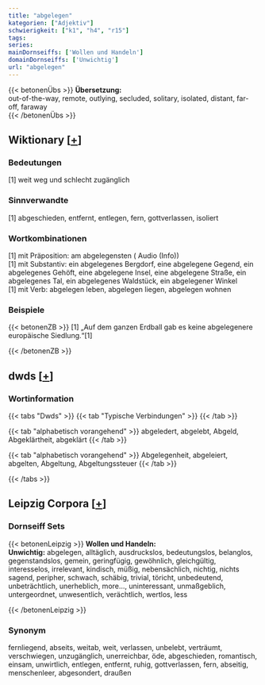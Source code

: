 ```yaml
---
title: "abgelegen"
kategorien: ["Adjektiv"]
schwierigkeit: ["k1", "h4", "r15"]
tags:
series:
mainDornseiffs: ['Wollen und Handeln']
domainDornseiffs: ['Unwichtig']
url: "abgelegen"
---
```


{{< betonenÜbs >}}
**Übersetzung:**  
out-of-the-way, remote, outlying, secluded, solitary, isolated, distant, far-off, faraway  
{{< /betonenÜbs >}}

## Wiktionary [[+](https://de.wiktionary.org/wiki/abgelegen)]

### Bedeutungen
[1] weit weg und schlecht zugänglich  

### Sinnverwandte
[1] abgeschieden, entfernt, entlegen, fern, gottverlassen, isoliert  

### Wortkombinationen
[1] mit Präposition: am abgelegensten ( Audio (Info))  
[1] mit Substantiv: ein abgelegenes Bergdorf, eine abgelegene Gegend, ein abgelegenes Gehöft, eine abgelegene Insel, eine abgelegene Straße, ein abgelegenes Tal, ein abgelegenes Waldstück, ein abgelegener Winkel  
[1] mit Verb: abgelegen leben, abgelegen liegen, abgelegen wohnen  

### Beispiele
{{< betonenZB >}}
[1] „Auf dem ganzen Erdball gab es keine abgelegenere europäische Siedlung.“[1]  

{{< /betonenZB >}}


## dwds [[+](https://www.dwds.de/wb/abgelegen)]

### Wortinformation
{{< tabs "Dwds" >}}
{{< tab "Typische Verbindungen" >}}
{{< /tab >}}

{{< tab "alphabetisch vorangehend" >}}
abgeledert, abgelebt, Abgeld, Abgeklärtheit, abgeklärt
{{< /tab >}}

{{< tab "alphabetisch vorangehend" >}}
Abgelegenheit, abgeleiert, abgelten, Abgeltung, Abgeltungssteuer
{{< /tab >}}

{{< /tabs >}}

## Leipzig Corpora [[+](https://corpora.uni-leipzig.de/en/res?word=abgelegen&corpusId=deu_newscrawl-public_2018)]

### Dornseiff Sets
{{< betonenLeipzig >}}
**Wollen und Handeln:**  
**Unwichtig:** abgelegen, alltäglich, ausdruckslos, bedeutungslos, belanglos, gegenstandslos, gemein, geringfügig, gewöhnlich, gleichgültig, interesselos, irrelevant, kindisch, müßig, nebensächlich, nichtig, nichts sagend, peripher, schwach, schäbig, trivial, töricht, unbedeutend, unbeträchtlich, unerheblich, more..., uninteressant, unmaßgeblich, untergeordnet, unwesentlich, verächtlich, wertlos, less  

{{< /betonenLeipzig >}}

### Synonym
fernliegend, abseits, weitab, weit, verlassen, unbelebt, verträumt, verschwiegen, unzugänglich, unerreichbar, öde, abgeschieden, romantisch, einsam, unwirtlich, entlegen, entfernt, ruhig, gottverlassen, fern, abseitig, menschenleer, abgesondert, draußen

